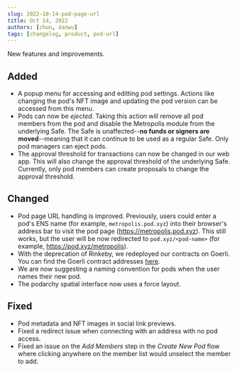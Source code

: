 ```yaml
---
slug: 2022-10-14-pod-page-url
title: Oct 14, 2022
authors: [chun, danwu]
tags: [changelog, product, pod-url]
---
```


New features and improvements.

<!--truncate-->

## Added
- A popup menu for accessing and editting pod settings. Actions like changing the pod's NFT image and updating the pod version can be accessed from this menu.
- Pods can now be *ejected*. Taking this action will remove all pod members from the pod and disable the Metropolis module from the underlying Safe. The Safe is unaffected--__no funds or signers are moved__--meaning that it can continue to be used as a regular Safe. Only pod managers can eject pods.
- The approval threshold for transactions can now be changed in our web app. This will also change the approval threshold of the underlying Safe. Currently, only pod members can create proposals to change the approval threshold.

## Changed

- Pod page URL handling is improved. Previously, users could enter a pod's ENS name (for example, `metropolis.pod.xyz`) into their browser's address bar to visit the pod page (https://metropolis.pod.xyz). This still works, but the user will be now redirected to `pod.xyz/<pod-name>` (for example, https://pod.xyz/metropolis).
- With the deprecation of Rinkeby, we redeployed our contracts on Goerli. You can find the Goerli contract addresses [here](https://docs.metropolis.space/docs/smart-contracts/metropolis-contracts).
- We are now suggesting a naming convention for pods when the user names their new pod.
- The podarchy spatial interface now uses a force layout.

## Fixed

- Pod metadata and NFT images in social link previews.
- Fixed a redirect issue when connecting with an address with no pod access.
- Fixed an issue on the *Add Members* step in the *Create New Pod* flow where clicking anywhere on the member list would unselect the member to add.